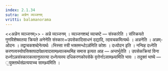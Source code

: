 ```yaml
---
index: 2.1.34
sutra: अन्नेन व्यञ्जनम्‌
vritti: balamanorama
---
```


<<अन्नेन व्यञ्जनम्>> - अन्ने व्यञ्जनम् । व्यञ्जनशब्दं व्याचष्टे — संस्कारेति । संस्क्रियते गुणविशेषवतया क्रियते अनेनेति संस्कारः=उपसेकादिसाधनं दद्यादि, त्दावचकमित्यर्थः । अन्ननेति । अन्नम्-ओदनः । तद्वाचकशब्देनेत्यर्थः ।भिस्सा स्त्री भक्तमन्धोऽन्न॑मिति कोशः । दध्योदन इति । नन्विह दध्नेति करणत्वस्योपसिक्तपदापेक्षत्वादसामथ्र्यात्कथमिह समास इत्यत आह — अन्तर्भूतेति । उपसेकक्रियां विना दध्नोऽन्नसंस्कारकत्वानुपपत्त्या दध्नेत्यस्य दधिकरणकोपसेके वृत्तेर्नाऽसामथ्र्यामिति भावः । तदुक्तं भाष्ये — ॒युक्तार्थसंप्रत्ययाच्च सामथ्र्य॑मिति । 